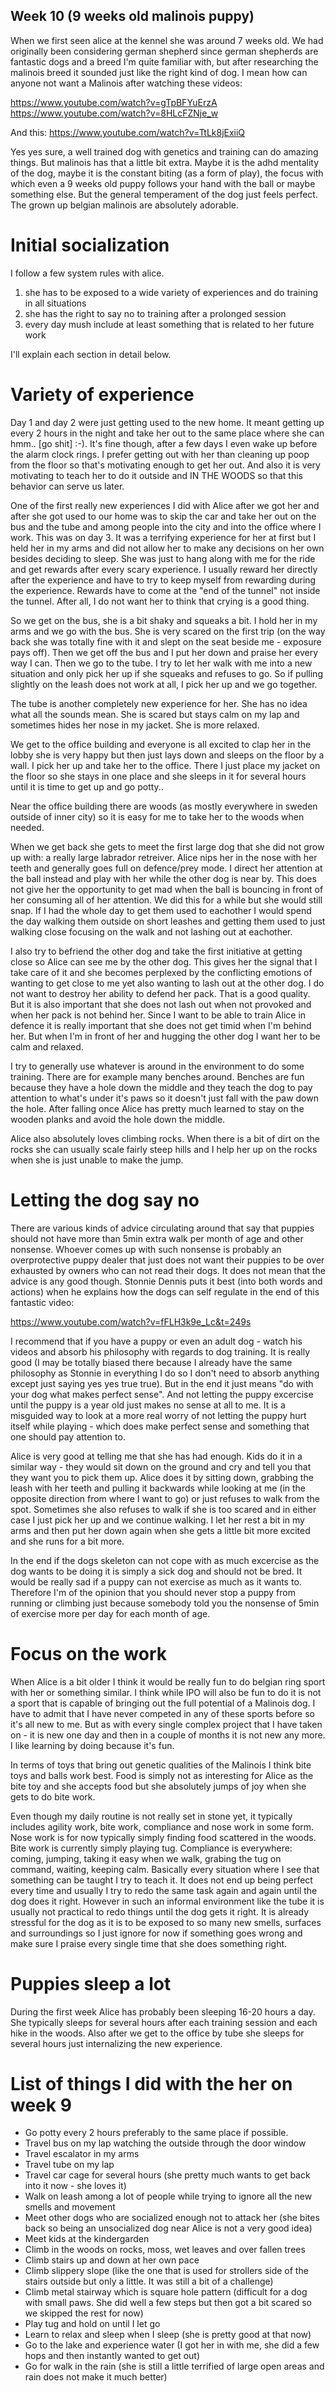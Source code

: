 ## Week 10 (9 weeks old malinois puppy)

When we first seen alice at the kennel she was around 7 weeks old. We had originally been considering german shepherd since german shepherds are fantastic dogs and a breed I'm quite familiar with, but after researching the malinois breed it sounded just like the right kind of dog. I mean how can anyone not want a Malinois after watching these videos:

https://www.youtube.com/watch?v=gTpBFYuErzA
https://www.youtube.com/watch?v=8HLcFZNje_w

And this:
https://www.youtube.com/watch?v=TtLk8jExiiQ

Yes yes sure, a well trained dog with genetics and training can do amazing things. But malinois has that a little bit extra. Maybe it is the adhd mentality of the dog, maybe it is the constant biting (as a form of play), the focus with which even a 9 weeks old puppy follows your hand with the ball or maybe something else. But the general temperament of the dog just feels perfect. The grown up belgian malinois are absolutely adorable.

# Initial socialization

I follow a few system rules with alice. 
1) she has to be exposed to a wide variety of experiences and do training in all situations
2) she has the right to say no to training after a prolonged session
3) every day mush include at least something that is related to her future work

I'll explain each section in detail below. 

# Variety of experience

Day 1 and day 2 were just getting used to the new home. It meant getting up every 2 hours in the night and take her out to the same place where she can hmm.. [go shit] :-). It's fine though, after a few days I even wake up before the alarm clock rings. I prefer getting out with her than cleaning up poop from the floor so that's motivating enough to get her out. And also it is very motivating to teach her to do it outside and IN THE WOODS so that this behavior can serve us later. 

One of the first really new experiences I did with Alice after we got her and after she got used to our home was to skip the car and take her out on the bus and the tube and among people into the city and into the office where I work. This was on day 3. It was a terrifying experience for her at first but I held her in my arms and did not allow her to make any decisions on her own besides deciding to sleep. She was just to hang along with me for the ride and get rewards after every scary experience. I usually reward her directly after the experience and have to try to keep myself from rewarding during the experience. Rewards have to come at the "end of the tunnel" not inside the tunnel. After all, I do not want her to think that crying is a good thing. 

So we get on the bus, she is a bit shaky and squeaks a bit. I hold her in my arms and we go with the bus. She is very scared on the first trip (on the way back she was totally fine with it and slept on the seat beside me - exposure pays off). Then we get off the bus and I put her down and praise her every way I can. Then we go to the tube. I try to let her walk with me into a new situation and only pick her up if she squeaks and refuses to go. So if pulling slightly on the leash does not work at all, I pick her up and we go together.

The tube is another completely new experience for her. She has no idea what all the sounds mean. She is scared but stays calm on my lap and sometimes hides her nose in my jacket. She is more relaxed. 

We get to the office building and everyone is all excited to clap her in the lobby she is very happy but then just lays down and sleeps on the floor by a wall. I pick her up and take her to the office. There I just place my jacket on the floor so she stays in one place and she sleeps in it for several hours until it is time to get up and go potty.. 

Near the office building there are woods (as mostly everywhere in sweden outside of inner city) so it is easy for me to take her to the woods when needed.

When we get back she gets to meet the first large dog that she did not grow up with: a really large labrador retreiver. Alice nips her in the nose with her teeth and generally goes full on defence/prey mode. I direct her attention at the ball instead and play with her while the other dog is near by. This does not give her the opportunity to get mad when the ball is bouncing in front of her consuming all of her attention. We did this for a while but she would still snap. If I had the whole day to get them used to eachother I would spend the day walking them outside on short leashes and getting them used to just walking close focusing on the walk and not lashing out at eachother. 

I also try to befriend the other dog and take the first initiative at getting close so Alice can see me by the other dog. This gives her the signal that I take care of it and she becomes perplexed by the conflicting emotions of wanting to get close to me yet also wanting to lash out at the other dog. I do not want to destroy her ability to defend her pack. That is a good quality. But it is also important that she does not lash out when not provoked and when her pack is not behind her. Since I want to be able to train Alice in defence it is really important that she does not get timid when I'm behind her. But when I'm in front of her and hugging the other dog I want her to be calm and relaxed. 

I try to generally use whatever is around in the environment to do some training. There are for example many benches around. Benches are fun because they have a hole down the middle and they teach the dog to pay attention to what's under it's paws so it doesn't just fall with the paw down the hole. After falling once Alice has pretty much learned to stay on the wooden planks and avoid the hole down the middle. 

Alice also absolutely loves climbing rocks. When there is a bit of dirt on the rocks she can usually scale fairly steep hills and I help her up on the rocks when she is just unable to make the jump. 

# Letting the dog say no

There are various kinds of advice circulating around that say that puppies should not have more than 5min extra walk per month of age and other nonsense. Whoever comes up with such nonsense is probably an overprotective puppy dealer that just does not want their puppies to be over exhausted by owners who can not read their dogs. It does not mean that the advice is any good though. Stonnie Dennis puts it best (into both words and actions) when he explains how the dogs can self regulate in the end of this fantastic video:

https://www.youtube.com/watch?v=fFLH3k9e_Lc&t=249s

I recommend that if you have a puppy or even an adult dog - watch his videos and absorb his philosophy with regards to dog training. It is really good (I may be totally biased there because I already have the same philosophy as Stonnie in everything I do so I don't need to absorb anything except just saying yes yes true true). But in the end it just means "do with your dog what makes perfect sense". And not letting the puppy excercise until the puppy is a year old just makes no sense at all to me. It is a misguided way to look at a more real worry of not letting the puppy hurt itself while playing - which does make perfect sense and something that one should pay attention to. 

Alice is very good at telling me that she has had enough. Kids do it in a similar way - they would sit down on the ground and cry and tell you that they want you to pick them up. Alice does it by sitting down, grabbing the leash with her teeth and pulling it backwards while looking at me (in the opposite direction from where I want to go) or just refuses to walk from the spot. Sometimes she also refuses to walk if she is too scared and in either case I just pick her up and we continue walking. I let her rest a bit in my arms and then put her down again when she gets a little bit more excited and she runs for a bit more. 

In the end if the dogs skeleton can not cope with as much excercise as the dog wants to be doing it is simply a sick dog and should not be bred. It would be really sad if a puppy can not exercise as much as it wants to. Therefore I'm of the opinion that you should never stop a puppy from running or climbing just because somebody told you the nonsense of 5min of exercise more per day for each month of age. 

# Focus on the work

When Alice is a bit older I think it would be really fun to do belgian ring sport with her or something similar. I think while IPO will also be fun to do it is not a sport that is capable of bringing out the full potential of a Malinois dog. I have to admit that I have never competed in any of these sports before so it's all new to me. But as with every single complex project that I have taken on - it is new one day and then in a couple of months it is not new any more. I like learning by doing because it's fun. 

In terms of toys that bring out genetic qualities of the Malinois I think bite toys and balls work best. Food is simply not as interesting for Alice as the bite toy and she accepts food but she absolutely jumps of joy when she gets to do bite work.

Even though my daily routine is not really set in stone yet, it typically includes agility work, bite work, compliance and nose work in some form. Nose work is for now typically simply finding food scattered in the woods. Bite work is currently simply playing tug. Compliance is everywhere: coming, jumping, taking it easy when we walk, grabing the tug on command, waiting, keeping calm. Basically every situation where I see that something can be taught I try to teach it. It does not end up being perfect every time and usually I try to redo the same task again and again until the dog does it right. However in such an informal environment like the tube it is usually not practical to redo things until the dog gets it right. It is already stressful for the dog as it is to be exposed to so many new smells, surfaces and surroundings so I just ignore for now if something goes wrong and make sure I praise every single time that she does something right. 

# Puppies sleep a lot

During the first week Alice has probably been sleeping 16-20 hours a day. She typically sleeps for several hours after each training session and each hike in the woods. Also after we get to the office by tube she sleeps for several hours just internalizing the new experience. 

# List of things I did with the her on week 9

* Go potty every 2 hours preferably to the same place if possible. 
* Travel bus on my lap watching the outside through the door window
* Travel escalator in my arms
* Travel tube on my lap 
* Travel car cage for several hours (she pretty much wants to get back into it now - she loves it)
* Walk on leash among a lot of people while trying to ignore all the new smells and movement
* Meet other dogs who are socialized enough not to attack her (she bites back so being an unsocialized dog near Alice is not a very good idea)
* Meet kids at the kindergarden
* Climb in the woods on rocks, moss, wet leaves and over fallen trees
* Climb stairs up and down at her own pace
* Climb slippery slope (like the one that is used for strollers side of the stairs outside but only a little. It was still a bit of a challenge)
* Climb metal stairway which is square hole pattern (difficult for a dog with small paws. She did well a few steps but then got a bit scared so we skipped the rest for now)
* Play tug and hold on until I let go
* Learn to relax and sleep when I sleep (she is pretty good at that now)
* Go to the lake and experience water (I got her in with me, she did a few hops and then instantly wanted to get out)
* Go for walk in the rain (she is still a little terrified of large open areas and rain does not make it much better)
